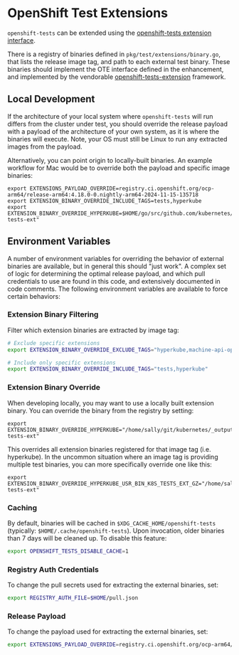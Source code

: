 # OpenShift Test Extensions

`openshift-tests` can be extended using the [openshift-tests extension
interface](https://github.com/openshift/enhancements/pull/1676).

There is a registry of binaries defined in
`pkg/test/extensions/binary.go`, that lists the release image tag, and
path to each external test binary.  These binaries should implement the
OTE interface defined in the enhancement, and implemented by the
vendorable [openshift-tests-extension](https://github.com/openshift-eng/openshift-tests-extension)
framework.

## Local Development

If the architecture of your local system where `openshift-tests` will run
differs from the cluster under test, you should override the release payload
with a payload of the architecture of your own system, as it is where the
binaries will execute. Note, your OS must still be Linux to run any extracted images
from the payload.

Alternatively, you can point origin to locally-built binaries.  An
example workflow for Mac would be to override both the payload and
specific image binaries:

```
export EXTENSIONS_PAYLOAD_OVERRIDE=registry.ci.openshift.org/ocp-arm64/release-arm64:4.18.0-0.nightly-arm64-2024-11-15-135718
export EXTENSION_BINARY_OVERRIDE_INCLUDE_TAGS=tests,hyperkube
export EXTENSION_BINARY_OVERRIDE_HYPERKUBE=$HOME/go/src/github.com/kubernetes/kubernetes/_output/bin/k8s-tests-ext"
```

## Environment Variables

A number of environment variables for overriding the behavior of external
binaries are available, but in general this should "just work". A complex set
of logic for determining the optimal release payload, and which pull
credentials to use are found in this code, and extensively documented in code
comments.  The following environment variables are available to force certain
behaviors:

### Extension Binary Filtering

Filter which extension binaries are extracted by image tag:

```bash
# Exclude specific extensions
export EXTENSION_BINARY_OVERRIDE_EXCLUDE_TAGS="hyperkube,machine-api-operator"

# Include only specific extensions
export EXTENSION_BINARY_OVERRIDE_INCLUDE_TAGS="tests,hyperkube"
```

### Extension Binary Override

When developing locally, you may want to use a locally built extension
binary. You can override the binary from the registry by setting:

```
export EXTENSION_BINARY_OVERRIDE_HYPERKUBE="/home/sally/git/kubernetes/_output/bin/k8s-tests-ext"
```

This overrides all extension binaries registered for that image tag
(i.e. hyperkube). In the uncommon situation where an image tag is
providing multiple test binaries, you can more specifically override one
like this:

```
export EXTENSION_BINARY_OVERRIDE_HYPERKUBE_USR_BIN_K8S_TESTS_EXT_GZ="/home/sally/git/kubernetes/_output/bin/k8s-tests-ext"
```

### Caching

By default, binaries will be cached in `$XDG_CACHE_HOME/openshift-tests`
(typically: `$HOME/.cache/openshift-tests`). Upon invocation, older binaries
than 7 days will be cleaned up. To disable this feature:

```bash
export OPENSHIFT_TESTS_DISABLE_CACHE=1
```

### Registry Auth Credentials

To change the pull secrets used for extracting the external binaries, set:

```bash
export REGISTRY_AUTH_FILE=$HOME/pull.json
```

### Release Payload

To change the payload used for extracting the external binaries, set:

```bash
export EXTENSIONS_PAYLOAD_OVERRIDE=registry.ci.openshift.org/ocp-arm64/release-arm64:4.18.0-0.nightly-arm64-2024-11-15-135718
```
